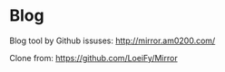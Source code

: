 
# Blog

 
Blog tool by Github issuses: http://mirror.am0200.com/

Clone from: https://github.com/LoeiFy/Mirror
